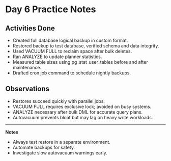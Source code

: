 # Day 6 Practice Notes

## Activities Done
- Created full database logical backup in custom format.
- Restored backup to test database, verified schema and data integrity.
- Used VACUUM FULL to reclaim space after bulk deletes.
- Ran ANALYZE to update planner statistics.
- Measured table sizes using pg_stat_user_tables before and after maintenance.
- Drafted cron job command to schedule nightly backups.

## Observations
- Restores succeed quickly with parallel jobs.
- VACUUM FULL requires exclusive lock; avoided on busy systems.
- ANALYZE necessary after bulk DML for accurate query plans.
- Autovacuum prevents bloat but may lag on heavy write workloads.

---

**Notes**
- Always test restore in a separate environment.
- Automate backups for safety.
- Investigate slow autovacuum warnings early.